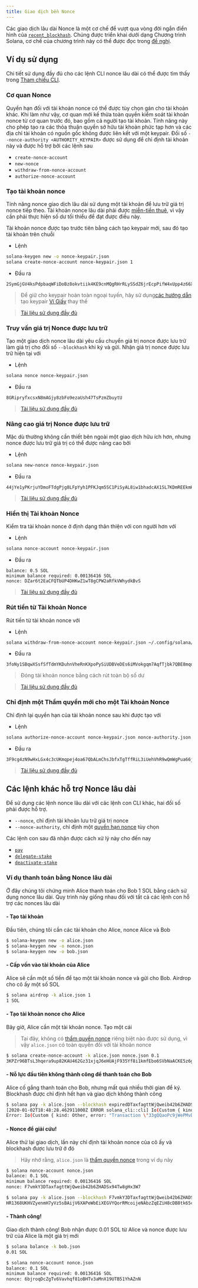 ```yaml
---
title: Giao dịch bền Nonce
---
```


Các giao dịch lâu dài Nonce là một cơ chế để vượt qua vòng đời ngắn điển hình của [`recent_blockhash`](developing/programming-model/transactions.md#recent-blockhash). Chúng được triển khai dưới dạng Chương trình Solana, cơ chế của chương trình này có thể được đọc trong [đề nghị](../implemented-proposals/durable-tx-nonces.md).

## Ví dụ sử dụng

Chi tiết sử dụng đầy đủ cho các lệnh CLI nonce lâu dài có thể được tìm thấy trong [Tham chiếu CLI](../cli/usage.md).

### Cơ quan Nonce

Quyền hạn đối với tài khoản nonce có thể được tùy chọn gán cho tài khoản khác. Khi làm như vậy, cơ quan mới kế thừa toàn quyền kiểm soát tài khoản nonce từ cơ quan trước đó, bao gồm cả người tạo tài khoản. Tính năng này cho phép tạo ra các thỏa thuận quyền sở hữu tài khoản phức tạp hơn và các địa chỉ tài khoản có nguồn gốc không được liên kết với một keypair. Đối số `--nonce-authority <AUTHORITY_KEYPAIR>` được sử dụng để chỉ định tài khoản này và được hỗ trợ bởi các lệnh sau

- `create-nonce-account`
- `new-nonce`
- `withdraw-from-nonce-account`
- `authorize-nonce-account`

### Tạo tài khoản nonce

Tính năng nonce giao dịch lâu dài sử dụng một tài khoản để lưu trữ giá trị nonce tiếp theo. Tài khoản nonce lâu dài phải được [miễn-tiền thuê](../implemented-proposals/rent.md#two-tiered-rent-regime), vì vậy cần phải thực hiện số dư tối thiểu để đạt được điều này.

Tài khoản nonce được tạo trước tiên bằng cách tạo keypair mới, sau đó tạo tài khoản trên chuỗi

- Lệnh

```bash
solana-keygen new -o nonce-keypair.json
solana create-nonce-account nonce-keypair.json 1
```

- Đầu ra

```text
2SymGjGV4ksPdpbaqWFiDoBz8okvtiik4KE9cnMQgRHrRLySSdZ6jrEcpPifW4xUpp4z66XM9d9wM48sA7peG2XL
```

> Để giữ cho keypair hoàn toàn ngoại tuyến, hãy sử dụng[các hướng dẫn](wallet-guide/paper-wallet.md#seed-phrase-generation) tạo keypair [Ví Giấy](wallet-guide/paper-wallet.md) thay thế

> [Tài liệu sử dụng đầy đủ](../cli/usage.md#solana-create-nonce-account)

### Truy vấn giá trị Nonce được lưu trữ

Tạo một giao dịch nonce lâu dài yêu cầu chuyển giá trị nonce được lưu trữ làm giá trị cho đối số `--blockhash` khi ký và gửi. Nhận giá trị nonce được lưu trữ hiện tại với

- Lệnh

```bash
solana nonce nonce-keypair.json
```

- Đầu ra

```text
8GRipryfxcsxN8mAGjy8zbFo9ezaUsh47TsPzmZbuytU
```

> [Tài liệu sử dụng đầy đủ](../cli/usage.md#solana-get-nonce)

### Nâng cao giá trị Nonce được lưu trữ

Mặc dù thường không cần thiết bên ngoài một giao dịch hữu ích hơn, nhưng nonce được lưu trữ giá trị có thể được nâng cao bởi

- Lệnh

```bash
solana new-nonce nonce-keypair.json
```

- Đầu ra

```text
44jYe1yPKrjuYDmoFTdgPjg8LFpYyh1PFKJqm5SC1PiSyAL8iw1bhadcAX1SL7KDmREEkmHpYvreKoNv6fZgfvUK
```

> [Tài liệu sử dụng đầy đủ](../cli/usage.md#solana-new-nonce)

### Hiển thị Tài khoản Nonce

Kiểm tra tài khoản nonce ở định dạng thân thiện với con người hơn với

- Lệnh

```bash
solana nonce-account nonce-keypair.json
```

- Đầu ra

```text
balance: 0.5 SOL
minimum balance required: 0.00136416 SOL
nonce: DZar6t2EaCFQTbUP4DHKwZ1wT8gCPW2aRfkVWhydkBvS
```

> [Tài liệu sử dụng đầy đủ](../cli/usage.md#solana-nonce-account)

### Rút tiền từ Tài khoản Nonce

Rút tiền từ tài khoản nonce với

- Lệnh

```bash
solana withdraw-from-nonce-account nonce-keypair.json ~/.config/solana/id.json 0.5
```

- Đầu ra

```text
3foNy1SBqwXSsfSfTdmYKDuhnVheRnKXpoPySiUDBVeDEs6iMVokgqm7AqfTjbk7QBE8mqomvMUMNQhtdMvFLide
```

> Đóng tài khoản nonce bằng cách rút toàn bộ số dư

> [Tài liệu sử dụng đầy đủ](../cli/usage.md#solana-withdraw-from-nonce-account)

### Chỉ định một Thẩm quyền mới cho một Tài khoản Nonce

Chỉ định lại quyền hạn của tài khoản nonce sau khi được tạo với

- Lệnh

```bash
solana authorize-nonce-account nonce-keypair.json nonce-authority.json
```

- Đầu ra

```text
3F9cg4zN9wHxLGx4c3cUKmqpej4oa67QbALmChsJbfxTgTffRiL3iUehVhR9wQmWgPua66jPuAYeL1K2pYYjbNoT
```

> [Tài liệu sử dụng đầy đủ](../cli/usage.md#solana-authorize-nonce-account)

## Các lệnh khác hỗ trợ Nonce lâu dài

Để sử dụng các lệnh nonce lâu dài với các lệnh con CLI khác, hai đối số phải được hỗ trợ.

- `--nonce`, chỉ định tài khoản lưu trữ giá trị nonce
- `--nonce-authority`, chỉ định một [quyền hạn nonce](#nonce-authority) tùy chọn

Các lệnh con sau đã nhận được cách xử lý này cho đến nay

- [`pay`](../cli/usage.md#solana-pay)
- [`delegate-stake`](../cli/usage.md#solana-delegate-stake)
- [`deactivate-stake`](../cli/usage.md#solana-deactivate-stake)

### Ví dụ thanh toán bằng Nonce lâu dài

Ở đây chúng tôi chứng minh Alice thanh toán cho Bob 1 SOL bằng cách sử dụng nonce lâu dài. Quy trình này giống nhau đối với tất cả các lệnh con hỗ trợ các nonces lâu dài

#### - Tạo tài khoản

Đầu tiên, chúng tôi cần các tài khoản cho Alice, nonce Alice và Bob

```bash
$ solana-keygen new -o alice.json
$ solana-keygen new -o nonce.json
$ solana-keygen new -o bob.json
```

#### - Cấp vốn vào tài khoản của Alice

Alice sẽ cần một số tiền để tạo một tài khoản nonce và gửi cho Bob. Airdrop cho cô ấy một số SOL

```bash
$ solana airdrop -k alice.json 1
1 SOL
```

#### - Tạo tài khoản nonce cho Alice

Bây giờ, Alice cần một tài khoản nonce. Tạo một cái

> Tại đây, không có [thẩm quyền nonce](#nonce-authority) riêng biệt nào được sử dụng, vì vậy `alice.json` có toàn quyền đối với tài khoản nonce

```bash
$ solana create-nonce-account -k alice.json nonce.json 0.1
3KPZr96BTsL3hqera9up82KAU462Gz31xjqJ6eHUAjF935Yf8i1kmfEbo6SVbNaACKE5z6gySrNjVRvmS8DcPuwV
```

#### - Nỗ lực đầu tiên không thành công để thanh toán cho Bob

Alice cố gắng thanh toán cho Bob, nhưng mất quá nhiều thời gian để ký. Blockhash được chỉ định hết hạn và giao dịch không thành công

```bash
$ solana pay -k alice.json --blockhash expiredDTaxfagttWjQweib42b6ZHADSx94Tw8gHx3W7 bob.json 0.01
[2020-01-02T18:48:28.462911000Z ERROR solana_cli::cli] Io(Custom { kind: Other, error: "Transaction \"33gQQaoPc9jWePMvDAeyJpcnSPiGUAdtVg8zREWv4GiKjkcGNufgpcbFyRKRrA25NkgjZySEeKue5rawyeH5TzsV\" failed: None" })
Error: Io(Custom { kind: Other, error: "Transaction \"33gQQaoPc9jWePMvDAeyJpcnSPiGUAdtVg8zREWv4GiKjkcGNufgpcbFyRKRrA25NkgjZySEeKue5rawyeH5TzsV\" failed: None" })
```

#### - Nonce để giải cứu!

Alice thử lại giao dịch, lần này chỉ định tài khoản nonce của cô ấy và blockhash được lưu trữ ở đó

> Hãy nhớ rằng, `alice.json` là [thẩm quyền nonce](#nonce-authority) trong ví dụ này

```bash
$ solana nonce-account nonce.json
balance: 0.1 SOL
minimum balance required: 0.00136416 SOL
nonce: F7vmkY3DTaxfagttWjQweib42b6ZHADSx94Tw8gHx3W7
```

```bash
$ solana pay -k alice.json --blockhash F7vmkY3DTaxfagttWjQweib42b6ZHADSx94Tw8gHx3W7 --nonce nonce.json bob.json 0.01
HR1368UKHVZyenmH7yVz5sBAijV6XAPeWbEiXEGVYQorRMcoijeNAbzZqEZiH8cDB8tk65ckqeegFjK8dHwNFgQ
```

#### - Thành công!

Giao dịch thành công! Bob nhận được 0.01 SOL từ Alice và nonce được lưu trữ của Alice là một giá trị mới

```bash
$ solana balance -k bob.json
0.01 SOL
```

```bash
$ solana nonce-account nonce.json
balance: 0.1 SOL
minimum balance required: 0.00136416 SOL
nonce: 6bjroqDcZgTv6Vavhqf81oBHTv3aMnX19UTB51YhAZnN
```
